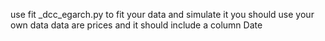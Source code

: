 use fit _dcc_egarch.py to fit your data and simulate it 
you should use your own data
data are prices and it should include a column Date 
